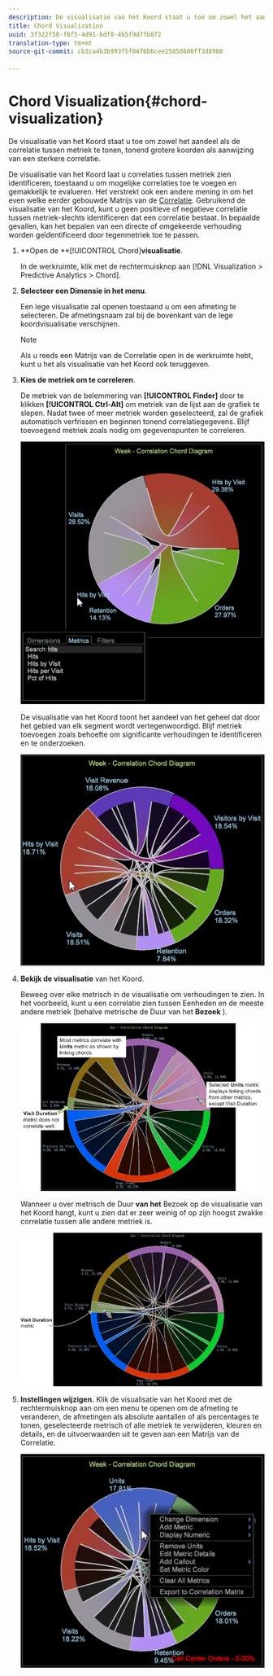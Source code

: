 ```yaml
---
description: De visualisatie van het Koord staat u toe om zowel het aandeel als de correlatie tussen metriek te tonen, tonend grotere koorden als aanwijzing van een sterkere correlatie.
title: Chord Visualization
uuid: 3f322f58-f8f5-4d91-bdf8-4b5f9d7fb072
translation-type: tm+mt
source-git-commit: cb3ca4b3b993f5f04f6b6cee25850600ff3d8986

---
```



# Chord Visualization{#chord-visualization}

De visualisatie van het Koord staat u toe om zowel het aandeel als de correlatie tussen metriek te tonen, tonend grotere koorden als aanwijzing van een sterkere correlatie.

De visualisatie van het Koord laat u correlaties tussen metriek zien identificeren, toestaand u om mogelijke correlaties toe te voegen en gemakkelijk te evalueren. Het verstrekt ook een andere mening in om het even welke eerder gebouwde Matrijs van de [Correlatie](https://docs.adobe.com/content/help/en/data-workbench/using/client/analysis-visualizations/correlation-analysis/c-correlation-analysis.html). Gebruikend de visualisatie van het Koord, kunt u geen positieve of negatieve correlatie tussen metriek-slechts identificeren dat een correlatie bestaat. In bepaalde gevallen, kan het bepalen van een directe of omgekeerde verhouding worden geïdentificeerd door tegenmetriek toe te passen.

1. **Open de **[!UICONTROL Chord]**visualisatie**.

   In de werkruimte, klik met de rechtermuisknop aan [!DNL Visualization > Predictive Analytics > Chord].

1. **Selecteer een Dimensie in het menu**.

   Een lege visualisatie zal openen toestaand u om een afmeting te selecteren. De afmetingsnaam zal bij de bovenkant van de lege koordvisualisatie verschijnen.

   >[!NOTE]
   >
   >Als u reeds een Matrijs van de Correlatie open in de werkruimte hebt, kunt u het als visualisatie van het Koord ook teruggeven.

1. **Kies de metriek om te correleren**.

   De metriek van de belemmering van **[!UICONTROL Finder]** door te klikken **[!UICONTROL Ctrl-Alt]** om metriek van de lijst aan de grafiek te slepen. Nadat twee of meer metriek worden geselecteerd, zal de grafiek automatisch verfrissen en beginnen tonend correlatiegegevens. Blijf toevoegend metriek zoals nodig om gegevenspunten te correleren.

   ![](assets/chord_drag_metric.png)

   De visualisatie van het Koord toont het aandeel van het geheel dat door het gebied van elk segment wordt vertegenwoordigd. Blijf metriek toevoegen zoals behoefte om significante verhoudingen te identificeren en te onderzoeken.

   ![](assets/chord_selected.png)

1. **Bekijk de visualisatie** van het Koord.

   Beweeg over elke metrisch in de visualisatie om verhoudingen te zien. In het voorbeeld, kunt u een correlatie zien tussen Eenheden en de meeste andere metriek (behalve metrische de Duur van het **Bezoek** ).

   ![](assets/chord_visualization_1.png)

   Wanneer u over metrisch de Duur **van het** Bezoek op de visualisatie van het Koord hangt, kunt u zien dat er zeer weinig of op zijn hoogst zwakke correlatie tussen alle andere metriek is.

   ![](assets/chord_visualization_2.png)

1. **Instellingen wijzigen.** Klik de visualisatie van het Koord met de rechtermuisknop aan om een menu te openen om de afmeting te veranderen, de afmetingen als absolute aantallen of als percentages te tonen, geselecteerde metrisch of alle metriek te verwijderen, kleuren en details, en de uitvoerwaarden uit te geven aan een Matrijs van de Correlatie.

   ![](assets/chord_menu.png)

